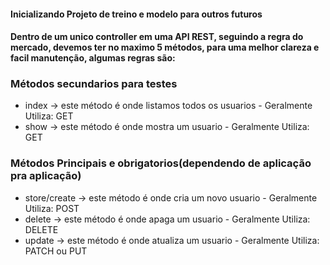 #### Inicializando Projeto de treino e modelo para outros futuros



#### Dentro de um unico controller em uma API REST, seguindo a regra do mercado, devemos ter no maximo 5 métodos, para uma melhor clareza e facil manutenção, algumas regras são:
### Métodos secundarios para testes
* index ->  este método é onde listamos todos os usuarios - Geralmente Utiliza: GET
* show -> este método é onde mostra um usuario - Geralmente Utiliza: GET


### Métodos Principais e obrigatorios(dependendo de aplicação pra aplicação)
* store/create -> este método é onde cria um novo usuario - Geralmente Utiliza: POST
* delete -> este método é onde apaga um usuario - Geralmente Utiliza: DELETE
* update -> este método é onde atualiza um usuario - Geralmente Utiliza: PATCH ou PUT

